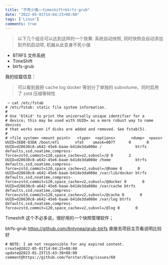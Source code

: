 ```yaml
---
title: "不死小强——timeshift+btrfs-grub"
date: "2022-05-01T14:04:25+08:00"
tags: ['Linux']
comments: true
---
```


> 以下几个组合可以达到这样的一个效果: 系统自动快照, 同时快照会自动添加到开机启动项, 机器从此变身不死小强

- BTRFS 文件系统
- TimeShift
- btrfs-grub

我的挂载信息：

> 可以看到我把 cache log docker 等划分了单独的 subvolume，同时启用了 zstd 压缩等特性

```shell
 ~ cat /etc/fstab
# /etc/fstab: static file system information.
#
# Use 'blkid' to print the universally unique identifier for a
# device; this may be used with UUID= as a more robust way to name devices
# that works even if disks are added and removed. See fstab(5).
#
# <file system> <mount point>   <type>  <options>       <dump>  <pass>
UUID=3EB0-83DA /boot/efi       vfat    umask=0077      0       0
UUID=d28630c8-a642-45e6-baae-b41de3da008e /               btrfs   defaults,ssd,noatime,compress-force=zstd,commit=120,space_cache=v2,subvol=/@ 0       2
UUID=d28630c8-a642-45e6-baae-b41de3da008e /home           btrfs   defaults,ssd,noatime,compress-force=zstd,commit=120,space_cache=v2,subvol=/@home 0       0
UUID=d28630c8-a642-45e6-baae-b41de3da008e /var/lib/docker btrfs   defaults,ssd,noatime,compress-force=zstd,commit=120,space_cache=v2,subvol=/@docker 0       0
UUID=d28630c8-a642-45e6-baae-b41de3da008e /var/cache btrfs   defaults,ssd,noatime,compress-force=zstd,commit=120,space_cache=v2,subvol=/@cache 0       0
UUID=d28630c8-a642-45e6-baae-b41de3da008e /var/log btrfs   defaults,ssd,noatime,compress-force=zstd,commit=120,space_cache=v2,subvol=/@log 0       0
```

Timeshift 这个不必多说，很好用的一个快照管理软件；

btrfs-grub https://github.com/Antynea/grub-btrfs 直接去项目主页看说明比较好



```
# NOTE: I am not responsible for any expired content.
create@2022-05-01T14:04:25+08:00
update@2023-01-25T15:43:30+08:00
comment@https://github.com/ferstar/blog/issues/60
```
